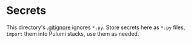 # Secrets

This directory's [.gitignore](.gitignore) ignores `*.py`. Store secrets here as `*.py` files, `import` them into Pulumi stacks, use them as needed.
